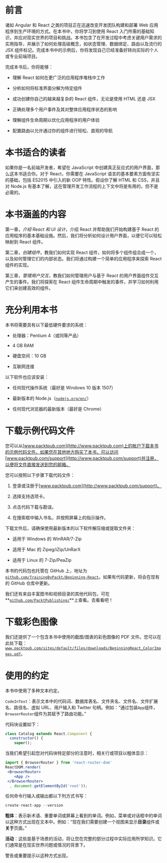 # 前言

诸如 Angular 和 React 之类的项目正在迅速改变开发团队构建和部署 Web 应用程序到生产环境的方式。在本书中，你将学习到使用 React 入门所需的基础知识，并应对现实世界的项目和挑战。本书包含了在开发过程中考虑关键用户需求的实用指导，并展示了如何处理高级概念，如状态管理、数据绑定、路由以及流行的 JSX 组件标记。完成本书中的示例后，你将发现自己已经准备好转向实际的个人或专业前端项目。

完成本书后，你将能够：

+   理解 React 如何在更广泛的应用程序堆栈中工作

+   分析如何将标准界面分解为特定组件

+   成功创建你自己的越来越复杂的 React 组件，无论是使用 HTML 还是 JSX

+   正确处理多个用户事件及其对整体应用程序状态的影响

+   理解组件生命周期以优化应用程序的用户体验

+   配置路由以允许通过你的组件进行轻松、直观的导航

# 本书适合的读者

如果你是一名前端开发者，希望在 JavaScript 中创建真正反应式的用户界面，那么这本书适合你。对于 React，你需要在 JavaScript 语言的基本要素方面有坚实的基础，包括 ES2015 中引入的新 OOP 特性。假设你了解 HTML 和 CSS，并且对 Node.js 有基本了解，这在管理开发工作流程的上下文中将是有用的，但不是必需的。

# 本书涵盖的内容

第一章，*介绍 React 和 UI 设计*，介绍 React 并帮助我们开始构建基于 React 的应用程序的基本基础设施。然后，我们将分析如何设计用户界面，以便它可以轻松映射到 React 组件。

第二章，*创建组件*，教我们如何实现 React 组件，如何将多个组件组合成一个，以及如何管理它们的内部状态。我们将通过构建一个简单的应用程序来探索 React 组件的实现。

第三章，*管理用户交互*，教我们如何管理用户与基于 React 的用户界面组件交互产生的事件。我们将探索在 React 组件生命周期中触发的事件，并学习如何利用它们来创建高效的组件。

# 充分利用本书

本书将需要具有以下最低硬件要求的系统：

+   处理器：Pentium 4（或同等产品）

+   4 GB RAM

+   硬盘空间：10 GB

+   互联网连接

以下软件也应该安装：

+   任何现代操作系统（最好是 Windows 10 版本 1507）

+   最新版本的 Node.js（[`nodejs.org/en/`](https://nodejs.org/en/)）

+   任何现代浏览器的最新版本（最好是 Chrome）

# 下载示例代码文件

您可以从[www.packtpub.com](http://www.packtpub.com)上的帐户下载本书的示例代码文件。如果您在其他地方购买了本书，可以访问[www.packtpub.com/support](http://www.packtpub.com/support)并注册，以便将文件直接发送到您的邮箱。

您可以按照以下步骤下载代码文件：

1.  登录或注册于[www.packtpub.com](http://www.packtpub.com/support)。

1.  选择支持选项卡。

1.  点击代码下载与勘误。

1.  在搜索框中输入书名，并按照屏幕上的指示操作。

下载文件后，请确保使用最新版本的以下软件解压缩或提取文件夹：

+   适用于 Windows 的 WinRAR/7-Zip

+   适用于 Mac 的 Zipeg/iZip/UnRarX

+   适用于 Linux 的 7-Zip/PeaZip

本书的代码包也托管在 GitHub 上，地址为[`github.com/TrainingByPackt/Beginning-React`](https://github.com/TrainingByPackt/Beginning-React)。如果有代码更新，将会在现有的 GitHub 仓库中更新。

我们还有来自丰富图书和视频目录的其他代码包，可在**[`github.com/PacktPublishing/`](https://github.com/PacktPublishing/)**上查看。去看看吧！

# 下载彩色图像

我们还提供了一个包含本书中使用的截图/图表的彩色图像的 PDF 文件。您可以在此处下载：[`www.packtpub.com/sites/default/files/downloads/BeginningReact_ColorImages.pdf`](https://www.packtpub.com/sites/default/files/downloads/BeginningReact_ColorImages.pdf)。

# 使用的约定

本书中使用了多种文本约定。

`CodeInText`：表示文本中的代码词、数据库表名、文件夹名、文件名、文件扩展名、路径名、虚拟 URL、用户输入和 Twitter 句柄。例如：“通过包装`App`组件，`BrowserRouter`组件为其赋予了路由功能。”

代码块设置如下：

```jsx
class Catalog extends React.Component {
  constructor() {
    super();
```

当我们希望引起您对代码块特定部分的注意时，相关行或项目以粗体显示：

```jsx
import { BrowserRouter } from 'react-router-dom'
ReactDOM.render(
 <BrowserRouter>
    <App />
 </BrowserRouter>
  , document.getElementById('root'));
```

任何命令行输入或输出都以下列方式书写：

```jsx
create-react-app --version
```

**粗体**：表示新术语、重要单词或屏幕上看到的单词。例如，菜单或对话框中的单词以这种方式出现在文本中。例如：“现在我们需要创建一个视图来显示**目录**组件或**关于**页面。”

**活动**：这些是基于场景的活动，将让您在完整的部分过程中实际应用所学知识。它们通常是在现实世界问题或情况的背景下。

警告或重要提示以这种方式出现。
